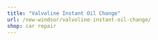```yaml
---
title: "Valvoline Instant Oil Change"
url: /new-windsor/valvoline-instant-oil-change/
shop: car repair
---
```

